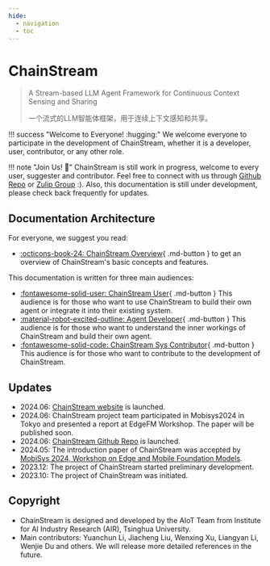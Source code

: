 ```yaml
---
hide:
  - navigation
  - toc
---
```


# ChainStream

> A Stream-based LLM Agent Framework for Continuous Context Sensing and Sharing
> 
> 一个流式的LLM智能体框架，用于连续上下文感知和共享。

!!! success "Welcome to Everyone! :hugging:"
    We welcome everyone to participate in the development of ChainStream, whether it is a developer, user, contributor, or any other role.

!!! note "Join Us! :raising_hand:"
    ChainStream is still work in progress, welcome to every user, suggester and contributor. Feel free to connect with us through [Github Repo](https://github.com/MobileLLM/ChainStream) or [Zulip Group](https://mobilellm.zulipchat.com/#narrow/stream/419866-web-public/topic/ChainStream) :).
    Also, this documentation is still under development, please check back frequently for updates.

## Documentation Architecture

For everyone, we suggest you read:

- [:octicons-book-24: ChainStream Overview](SystemOverview/WHAT_IS_CHAINSTREAM/){ .md-button } to get an overview of ChainStream's basic concepts and features.

This documentation is written for three main audiences:

- [:fontawesome-solid-user: ChainStream User](UserGuide/INSTALLATION/){ .md-button } This audience is for those who want to use ChainStream to build their own agent or integrate it into their existing system.
- [:material-robot-excited-outline: Agent Developer](AgentDevelopmentGuide/AGENT_DEVELOPMENT_OVERVIEW/){ .md-button } This audience is for those who want to understand the inner workings of ChainStream and build their own agent.
- [:fontawesome-solid-code: ChainStream Sys Contributor](ChainStreamDevelopmentGuide/CHAINSTREAM_SYS_DEVELOPMENT_OVERVIEW/){ .md-button } This audience is for those who want to contribute to the development of ChainStream.

## Updates

- 2024.06: [ChainStream website](https://mobilellm.github.io/ChainStream/) is launched.
- 2024.06: ChainStream project team participated in Mobisys2024 in Tokyo and presented a report at EdgeFM Workshop. The paper will be published soon.
- 2024.06: [ChainStream Github Repo](https://github.com/MobileLLM/ChainStream) is launched.
- 2024.05: The introduction paper of ChainStream was accepted by [MobiSys 2024, Workshop on Edge and Mobile Foundation Models](https://edgefm.github.io/).
- 2023.12: The project of ChainStream started preliminary development.
- 2023.10: The project of ChainStream was initiated.

## Copyright
- ChainStream is designed and developed by the AIoT Team from Institute for AI Industry Research (AIR), Tsinghua University. 
- Main contributors: Yuanchun Li, Jiacheng Liu, Wenxing Xu, Liangyan Li, Wenjie Du and others. We will release more detailed references in the future.
